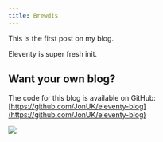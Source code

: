```yaml
---
title: Brewdis
---
```

<!-- Excerpt Start -->

This is the first post on my blog.

<!-- Excerpt End -->
 
Eleventy is super fresh init.


## Want your own blog?
The code for this blog is available on GitHub:
[https://github.com/JonUK/eleventy-blog](https://github.com/JonUK/eleventy-blog)

<img src="https://octodex.github.com/images/stormtroopocat.jpg">
